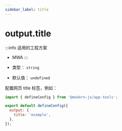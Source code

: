 ```yaml
---
sidebar_label: title
---
```


# output.title

:::info 适用的工程方案
* MWA
:::

* 类型： `string`
* 默认值： `undefined`


配置网页 title 标签，例如：


```javascript title="modern.config.js"
import { defineConfig } from '@modern-js/app-tools';

export default defineConfig({
  output: {
    title: 'example',
  },
});
```
